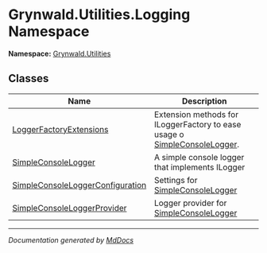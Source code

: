 ﻿<!--  
  <auto-generated>   
    The contents of this file were generated by a tool.  
    Changes to this file may be list if the file is regenerated  
  </auto-generated>   
-->

# Grynwald.Utilities.Logging Namespace

**Namespace:** [Grynwald.Utilities](../index.md)  

## Classes

| Name                                                                          | Description                                                                                               |
| ----------------------------------------------------------------------------- | --------------------------------------------------------------------------------------------------------- |
| [LoggerFactoryExtensions](LoggerFactoryExtensions/index.md)                   | Extension methods for ILoggerFactory to ease usage o [SimpleConsoleLogger](SimpleConsoleLogger/index.md). |
| [SimpleConsoleLogger](SimpleConsoleLogger/index.md)                           | A simple console logger that implements ILogger                                                           |
| [SimpleConsoleLoggerConfiguration](SimpleConsoleLoggerConfiguration/index.md) | Settings for [SimpleConsoleLogger](SimpleConsoleLogger/index.md)                                          |
| [SimpleConsoleLoggerProvider](SimpleConsoleLoggerProvider/index.md)           | Logger provider for [SimpleConsoleLogger](SimpleConsoleLogger/index.md)                                   |

___

*Documentation generated by [MdDocs](https://github.com/ap0llo/mddocs)*
